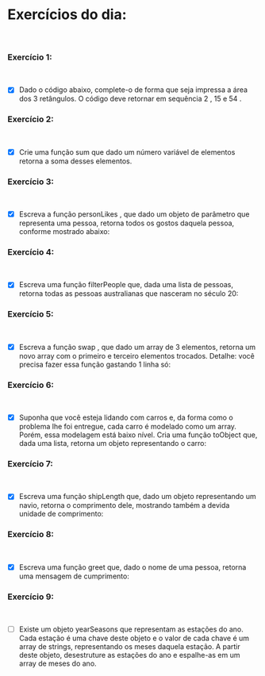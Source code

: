 # Exercícios do dia:
<br />

### Exercício 1:
<br />

- [x] Dado o código abaixo, complete-o de forma que seja impressa a área dos 3 retângulos. O código deve retornar em sequência 2 , 15 e 54 .

### Exercício 2:
<br />

- [x] Crie uma função sum que dado um número variável de elementos retorna a soma desses elementos.

### Exercício 3:
<br />

- [x] Escreva a função personLikes , que dado um objeto de parâmetro que representa uma pessoa, retorna todos os gostos daquela pessoa, conforme mostrado abaixo:


### Exercício 4:
<br />

- [x] Escreva uma função filterPeople que, dada uma lista de pessoas, retorna todas as pessoas australianas que nasceram no século 20:

### Exercício 5:
<br />

- [x] Escreva a função swap , que dado um array de 3 elementos, retorna um novo array com o primeiro e terceiro elementos trocados. Detalhe: você precisa fazer essa função gastando 1 linha só:

### Exercício 6:
<br />

- [x] Suponha que você esteja lidando com carros e, da forma como o problema lhe foi entregue, cada carro é modelado como um array. Porém, essa modelagem está baixo nível. Cria uma função toObject que, dada uma lista, retorna um objeto representando o carro:

### Exercício 7:
<br />

- [x] Escreva uma função shipLength que, dado um objeto representando um navio, retorna o comprimento dele, mostrando também a devida unidade de comprimento:

### Exercício 8:
<br />

- [x] Escreva uma função greet que, dado o nome de uma pessoa, retorna uma mensagem de cumprimento:

### Exercício 9:
<br />

- [ ] Existe um objeto yearSeasons que representam as estações do ano. Cada estação é uma chave deste objeto e o valor de cada chave é um array de strings, representando os meses daquela estação. A partir deste objeto, desestruture as estações do ano e espalhe-as em um array de meses do ano.

